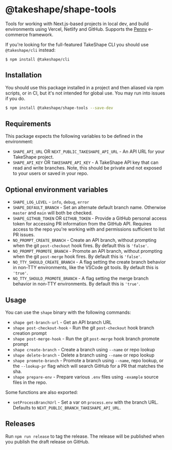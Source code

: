 # @takeshape/shape-tools

Tools for working with Next.js-based projects in local dev, and build environments using Vercel, Netlify and GitHub.
Supports the [Penny](https://github.com/takeshape/penny) e-commerce framework.

If you're looking for the full-featured TakeShape CLI you should use `@takeshape/cli` instead:

```
$ npm install @takeshape/cli
```

## Installation

You should use this package installed in a project and then aliased via npm scripts, or in CI, but it's not
intended for global use. You may run into issues if you do.

```sh
$ npm install @takeshape/shape-tools --save-dev
```

## Requirements

This package expects the following variables to be defined in the environment:

- `SHAPE_API_URL` OR `NEXT_PUBLIC_TAKESHAPE_API_URL` - An API URL for your TakeShape project.
- `SHAPE_API_KEY` OR `TAKESHAPE_API_KEY` - A TakeShape API key that can read and write branches. Note, this should be
  private and not exposed to your users or saved in your repo.

## Optional environment variables

- `SHAPE_LOG_LEVEL` - `info`, `debug`, `error`
- `SHAPE_DEFAULT_BRANCH` - Set an alternate default branch name. Otherwise `master` and `main` will both be checked.
- `SHAPE_GITHUB_TOKEN` OR `GITHUB_TOKEN` - Provide a GitHub personal access token for accessing PR information from the GitHub API. Requires
  access to the repo you're working with and permissions sufficient to list PR issues.
- `NO_PROMPT_CREATE_BRANCH` - Create an API branch, without prompting when the git `post-checkout` hook fires. By default this is `'false'`.
- `NO_PROMPT_PROMOTE_BRANCH` - Promote an API branch, without prompting when the git `post-merge` hook fires. By default this is `'false'`.
- `NO_TTY_SHOULD_CREATE_BRANCH` - A flag setting the create branch behavior in non-TTY environments, like the VSCode git tools. By default this is `'true'`.
- `NO_TTY_SHOULD_PROMOTE_BRANCH` - A flag setting the merge branch behavior in non-TTY environments. By default this is `'true'`.

## Usage

You can use the `shape` binary with the following commands:

- `shape get-branch-url` - Get an API branch URL
- `shape post-checkout-hook` - Run the git `post-checkout` hook branch creation prompt
- `shape post-merge-hook` - Run the git `post-merge` hook branch promote prompt
- `shape create-branch` - Create a branch using `--name` or repo lookup
- `shape delete-branch` - Delete a branch using `--name` or repo lookup
- `shape promote-branch` - Promote a branch using `--name`, repo lookup, or the `--lookup-pr` flag which will search GitHub for a PR that matches the sha.
- `shape prepare-env` - Prepare various `.env` files using `-example` source files in the repo.

Some functions are also exported:

- `setProcessBranchUrl` - Set a var on `process.env` with the branch URL. Defaults to `NEXT_PUBLIC_BRANCH_TAKESHAPE_API_URL`.

## Releases

Run `npm run release` to tag the release. The release will be published when you publish the draft release on GitHub.
